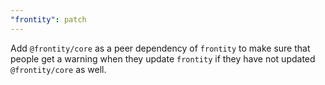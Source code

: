```yaml
---
"frontity": patch
---
```


Add `@frontity/core` as a peer dependency of `frontity` to make sure that people get a warning when they update `frontity` if they have not updated `@frontity/core` as well.

